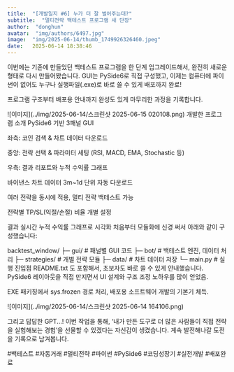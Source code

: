```yaml
---
title:  "[개발일지 #6] 누가 더 잘 벌어주는대?"
subtitle:  "멀티전략 백테스트 프로그램 새 단장"
author:  "donghun"
avatar:  "img/authors/6497.jpg"
image:  "img/2025-06-14/thumb_1749926326460.jpeg"
date:   2025-06-14 18:38:46
---
```


이번에는 기존에 만들었던 백테스트 프로그램을 한 단계 업그레이드해서,
완전히 새로운 형태로 다시 만들어봤습니다.
GUI는 PySide6로 직접 구성했고,
이제는 컴퓨터에 파이썬이 없어도 누구나 실행파일(.exe)로 바로 쓸 수 있게 배포까지 완료!

프로그램 구조부터 배포용 안내까지
완성도 있게 마무리한 과정을 기록합니다.

![이미지](../img/2025-06-14/스크린샷 2025-06-15 020108.png)
 개발한 프로그램 소개
PySide6 기반 3패널 GUI

좌측: 코인 검색 & 차트 데이터 다운로드

중앙: 전략 선택 & 파라미터 세팅 (RSI, MACD, EMA, Stochastic 등)

우측: 결과 리포트와 누적 수익률 그래프

바이낸스 차트 데이터 3m~1d 단위 자동 다운로드

여러 전략을 동시에 적용, 멀티 전략 백테스트 가능

전략별 TP/SL(익절/손절) 비율 개별 설정

결과 실시간 누적 수익률 그래프로 시각화
처음부터 모듈화에 신경 써서 아래와 같이 구성했습니다:

backtest_window/
├─ gui/         # 패널별 GUI 코드
├─ bot/         # 백테스트 엔진, 데이터 처리
├─ strategies/  # 개별 전략 모듈
├─ data/        # 차트 데이터 저장
└─ main.py      # 실행 진입점
README.txt 도 포함해서, 초보자도 바로 쓸 수 있게 안내했습니다.
PySide6 레이아웃을 직접 만지면서
UI 설계와 구조 조정 노하우를 많이 얻었음.

EXE 패키징에서 sys.frozen 경로 처리,
배포용 소프트웨어 개발의 기본기 체득.

![이미지](../img/2025-06-14/스크린샷 2025-06-14 164106.png)

그리고 답답한 GPT...!
이번 작업을 통해,
‘내가 만든 도구로 더 많은 사람들이 직접 전략을 실험해보는 경험’을 선물할 수 있겠다는 자신감이 생겼습니다.
계속 발전해나갈 도전을 기록으로 남겨봅니다.

#백테스트 #자동거래 #멀티전략 #파이썬 #PySide6 #코딩성장기 #실전개발 #배포완료